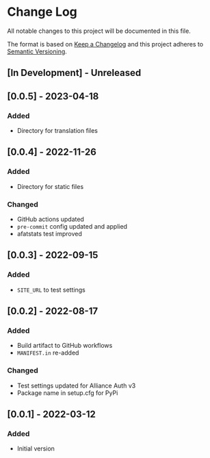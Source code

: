 # Change Log

All notable changes to this project will be documented in this file.

The format is based on [Keep a Changelog](http://keepachangelog.com/)
and this project adheres to [Semantic Versioning](http://semver.org/).


## [In Development] - Unreleased


## [0.0.5] - 2023-04-18

### Added

- Directory for translation files


## [0.0.4] - 2022-11-26

### Added

- Directory for static files

### Changed

- GitHub actions updated
- `pre-commit` config updated and applied
- afatstats test improved


## [0.0.3] - 2022-09-15

### Added

- `SITE_URL` to test settings


## [0.0.2] - 2022-08-17

### Added

- Build artifact to GitHub workflows
- `MANIFEST.in` re-added

### Changed

- Test settings updated for Alliance Auth v3
- Package name in setup.cfg for PyPi


## [0.0.1] - 2022-03-12

### Added

- Initial version
